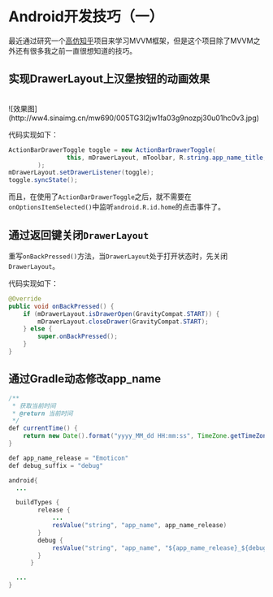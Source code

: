 # Android开发技巧（一）

  最近通过研究一个[高仿知乎](https://github.com/Kelin-Hong/MVVMLight)项目来学习MVVM框架，但是这个项目除了MVVM之外还有很多我之前一直很想知道的技巧。

## 实现DrawerLayout上汉堡按钮的动画效果
<br/>
![效果图](http://ww4.sinaimg.cn/mw690/005TG3l2jw1fa03g9nozpj30u01hc0v3.jpg)

代码实现如下：
```java
ActionBarDrawerToggle toggle = new ActionBarDrawerToggle(
                this, mDrawerLayout, mToolbar, R.string.app_name_title, R.string.app_name_title
        );
mDrawerLayout.setDrawerListener(toggle);
toggle.syncState();
```

而且，在使用了`ActionBarDrawerToggle`之后，就不需要在`onOptionsItemSelected()`中监听`android.R.id.home`的点击事件了。

## 通过返回键关闭`DrawerLayout`

重写`onBackPressed()`方法，当`DrawerLayout`处于打开状态时，先关闭`DrawerLayout`。

代码实现如下：
```java
@Override
public void onBackPressed() {
    if (mDrawerLayout.isDrawerOpen(GravityCompat.START)) {
        mDrawerLayout.closeDrawer(GravityCompat.START);
    } else {
        super.onBackPressed();
    }
}
```

## 通过Gradle动态修改app_name

```java
/**
 * 获取当前时间
 * @return 当前时间
 */
def currentTime() {
    return new Date().format("yyyy_MM_dd HH:mm:ss", TimeZone.getTimeZone("GMT+8"))
}

def app_name_release = "Emoticon"
def debug_suffix = "debug"

android{
  ...

  buildTypes {
        release {
            ...
            resValue("string", "app_name", app_name_release)
        }
        debug {
            resValue("string", "app_name", "${app_name_release}_${debug_suffix}_${currentTime()}")
        }
      }

  ...
}
```
